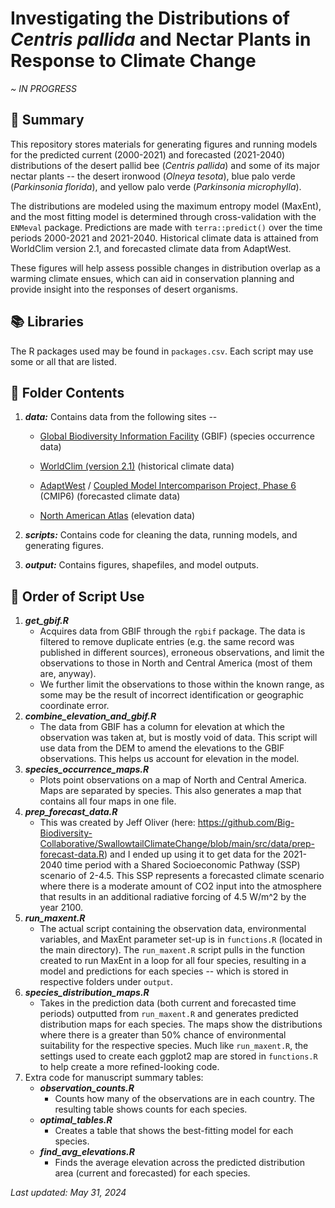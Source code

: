 # Investigating the Distributions of *Centris pallida* and Nectar Plants in Response to Climate Change

*\~ IN PROGRESS*

## 🐝 Summary

This repository stores materials for generating figures and running models for the predicted current (2000-2021) and forecasted (2021-2040) distributions of the desert pallid bee (*Centris pallida*) and some of its major nectar plants -- the desert ironwood (*Olneya tesota*), blue palo verde (*Parkinsonia florida*), and yellow palo verde (*Parkinsonia microphylla*).

The distributions are modeled using the maximum entropy model (MaxEnt), and the most fitting model is determined through cross-validation with the `ENMeval` package. Predictions are made with `terra::predict()` over the time periods 2000-2021 and 2021-2040. Historical climate data is attained from WorldClim version 2.1, and forecasted climate data from AdaptWest.

These figures will help assess possible changes in distribution overlap as a warming climate ensues, which can aid in conservation planning and provide insight into the responses of desert organisms.

## 📚 Libraries

The R packages used may be found in `packages.csv`. Each script may use some or all that are listed.

## 📂 Folder Contents

1.  ***data:*** Contains data from the following sites --

    -   [Global Biodiversity Information Facility](https://www.gbif.org/) (GBIF) (species occurrence data)

    -   [WorldClim (version 2.1)](http://www.worldclim.com/version2) (historical climate data)

    -   [AdaptWest](https://adaptwest.databasin.org/) / [Coupled Model Intercomparison Project, Phase 6](https://wcrp-cmip.org/cmip-phase-6-cmip6/) (CMIP6) (forecasted climate data)

    -   [North American Atlas](http://www.cec.org/north-american-environmental-atlas/elevation-2023/) (elevation data)

2.  ***scripts:*** Contains code for cleaning the data, running models, and generating figures.

3.  ***output:*** Contains figures, shapefiles, and model outputs.

## 📑 Order of Script Use

1.  ***get_gbif.R***
    -   Acquires data from GBIF through the `rgbif` package. The data is filtered to remove duplicate entries (e.g. the same record was published in different sources), erroneous observations, and limit the observations to those in North and Central America (most of them are, anyway).
    -   We further limit the observations to those within the known range, as some may be the result of incorrect identification or geographic coordinate error.
2.  ***combine_elevation_and_gbif.R***
    -   The data from GBIF has a column for elevation at which the observation was taken at, but is mostly void of data. This script will use data from the DEM to amend the elevations to the GBIF observations. This helps us account for elevation in the model.
3.  ***species_occurrence_maps.R***
    -   Plots point observations on a map of North and Central America. Maps are separated by species. This also generates a map that contains all four maps in one file.
4.  ***prep_forecast_data.R***
    -   This was created by Jeff Oliver (here: <https://github.com/Big-Biodiversity-Collaborative/SwallowtailClimateChange/blob/main/src/data/prep-forecast-data.R>) and I ended up using it to get data for the 2021-2040 time period with a Shared Socioeconomic Pathway (SSP) scenario of 2-4.5. This SSP represents a forecasted climate scenario where there is a moderate amount of CO2 input into the atmosphere that results in an additional radiative forcing of 4.5 W/m\^2 by the year 2100.
5.  ***run_maxent.R***
    -   The actual script containing the observation data, environmental variables, and MaxEnt parameter set-up is in `functions.R` (located in the main directory). The `run_maxent.R` script pulls in the function created to run MaxEnt in a loop for all four species, resulting in a model and predictions for each species -- which is stored in respective folders under `output`.
6.  ***species_distribution_maps.R***
    -   Takes in the prediction data (both current and forecasted time periods) outputted from `run_maxent.R` and generates predicted distribution maps for each species. The maps show the distributions where there is a greater than 50% chance of environmental suitability for the respective species. Much like `run_maxent.R`, the settings used to create each ggplot2 map are stored in `functions.R` to help create a more refined-looking code.
7.  Extra code for manuscript summary tables:
    -   ***observation_counts.R***
        -   Counts how many of the observations are in each country. The resulting table shows counts for each species.
    -   ***optimal_tables.R***
        -   Creates a table that shows the best-fitting model for each species.
    -   ***find_avg_elevations.R***
        -   Finds the average elevation across the predicted distribution area (current and forecasted) for each species.

*Last updated: May 31, 2024*
